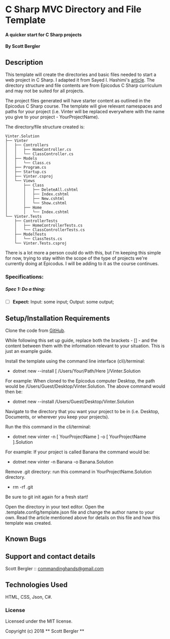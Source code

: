 # C Sharp MVC Directory and File Template

#### A quicker start for C Sharp projects

#### By Scott Bergler

## Description
This template will create the directories and basic files needed to start a web project in C Sharp. I adapted it from Sayed I. Hashimi's [article](https://blogs.msdn.microsoft.com/dotnet/2017/04/02/how-to-create-your-own-templates-for-dotnet-new/). The directory structure and file contents are from Epicodus C Sharp curriculum and may not be suited for all projects.

The project files generated will have starter content as outlined in the Epicodus C Sharp course. The template will give relevant namespaces and paths for your project (i.e. Vinter will be replaced everywhere with the name you give to your project - YourProjectName).

The directory/file structure created is:

```
Vinter.Solution
├── Vinter
│   ├── Controllers
│   │   ├── HomeController.cs
│   │   └── ClassController.cs
│   ├── Models
│   │   └── Class.cs
│   ├── Program.cs
│   ├── Startup.cs
│   ├── Vinter.csproj
│   └── Views
│       ├── Class
│       │   ├── DeleteAll.cshtml
│       │   ├── Index.cshtml
│       │   ├── New.cshtml
│       │   └── Show.cshtml
│       ├── Home
│       │   └── Index.cshtml
└── Vinter.Tests
    ├── ControllerTests
    │   ├── HomeControllerTests.cs
    │   └── ClassControllerTests.cs
    ├── ModelTests
    │   └── ClassTests.cs
    └── Vinter.Tests.csproj

```

There is a lot more a person could do with this, but I'm keeping this simple for now, trying to stay within the scope of the type of projects we're currently doing at Epicodus. I will be adding to it as the course continues.

### Specifications:
##### Spec 1: Do a thing:
- [ ] **Expect:** Input: some input; Output: some output;

## Setup/Installation Requirements
Clone the code from [GitHub](https://github.com/skillitzimberg/Vinter.Solution).

While following this set up guide, replace both the brackets - [] - and the content between them with the information relevant to your situation. This is just an example guide.

Install the template using the command line interface (cli)/terminal:
* dotnet new --install [ /Users/Your/Path/Here ]/Vinter.Solution

For example: When cloned to the Epicodus computer Desktop, the path would be /Users/Guest/Desktop/Vinter.Solution.
The above command would then be:
* dotnet new --install /Users/Guest/Desktop/Vinter.Solution

Navigate to the directory that you want your project to be in (i.e. Desktop, Documents, or wherever you keep your projects).

Run the this command in the cli/terminal:
* dotnet new vinter -n [ YourProjectName ] -o [ YourProjectName ].Solution

For example: If your project is called Banana the command would be:
* dotnet new vinter -n Banana -o Banana.Solution

Remove .git directory: run this command in YourProjectName.Solution directory.
* rm -rf .git

Be sure to git init again for a fresh start!

Open the directory in your text editor. Open the .template.config/template.json file and change the author name to your own. Read the article mentioned above for details on this file and how this template was created.

## Known Bugs

## Support and contact details
Scott Bergler :: commandinghands@gmail.com

## Technologies Used

HTML, CSS, Json, C#.

### License

Licensed under the MIT license.

Copyright (c) 2018 ** Scott Bergler **

